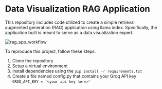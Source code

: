 # Data Visualization RAG Application

This repository includes code utilized to create a simple retrieval augmented generation (RAG) application using llama index. Specifically, the application built is meant to serve as a data visualization expert. 

![rag_app_workflow](https://github.com/user-attachments/assets/976758f1-6413-44d1-b30f-516d480aae43)

To reproduce this project, follow these steps:
1. Clone the repository
2. Setup a virtual environment
3. Install dependencies using the ```pip install -r requirements.txt```
4. Create a file named config.py that contains your Groq API key ```GROQ_API_KEY = '<your api key here>'```

